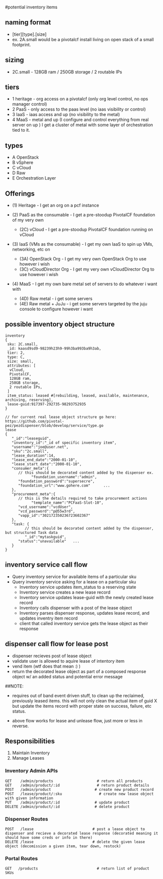 #potential inventory items

## naming format
  * [tier][type].[size]
  * ex. 2A.small would be a pivotalcf install living on open stack of a small footprint.
  
## sizing
  * 2C.small - 128GB ram / 250GB storage / 2 routable IPs 

## tiers
  * 1 heritage - org access on a pivotalcf (only org level control, no ops manager control)
  * 2 PaaS - only access to the paas level (no iaas visibility or control)
  * 3 IaaS - iaas access and up (no visibility to the metal)
  * 4 MaaS - metal and up (I configure and control everything from real server on up ) I get a cluster of metal with some layer of orchestration tied to it.

## types
  * A OpenStack 
  * B vSphere
  * C vCloud
  * D Raw
  * E Orchestration Layer

## Offerings

* (1) Heritage - I get an org on a pcf instance

* (2) PaaS as the consumable - I get a pre-stoodup PivotalCF foundation of my very own
  * (2C) vCloud - I get a pre-stoodup PivotalCF foundation running on vCloud

* (3) IaaS (VMs as the consumable) - I get my own IaaS to spin up VMs, networking, etc on
  * (3A) OpenStack Org - I get my very own OpenStack Org to use however i wish
  * (3C) vCloudDirector Org - I get my very own vCloudDirector Org to use however i wish

* (4) MaaS - I get my own bare metal set of servers to do whatever i want with
  * (4D) Raw metal - i get some servers
  * (4E) Raw metal + JuJu - i get some servers targeted by the juju console to configure however i want

## possible inventory object structure
```
inventory
{
 sku: 2C.small,
 _id: kaasd9sd9-98239h23h9-99h3ba993ba9h3ab,
 tier: 2,
 type: C,
 size: small,
 attributes: [
  vCloud,
  PivotalCF,
  128GB ram,
  250GB storage,
  2 routable IPs,
 ]
 item_status: leased #[rebuilding, leased, available, maintenance, archiving, reserving], 
 lease-guid:917397-292735-98293752935
}

// for current real lease object structure go here: https://github.com/pivotal-pez/pezdispenser/blob/develop/service/type.go
lease
{
   "_id":"leaseguid",
   "inventory_id":"_id of specific inventory item",
   "username":"joe@user.net",
   "sku":"2c.small",
   "lease_duration":14,
   "lease_end_date":"2000-01-10",
   "lease_start_date":"2000-01-10",
   "consumer_meta":{
      // this should be decorated content added by the dispenser ex.
		    "foundation_username":"admin",
      "foundation_password":"supersecre",
      "foundation_url":"www.gohere.com"      ...
   },
   "procurement_meta":{
      // this is the details required to take procurement actions
		    "template_name":"PCFaaS-Slot-10",
      "vcd_username":"vcdUser",
      "vcd_password":"p@55w3rd",
      "vapp_id":"302172350236723602367"
   },
   "task: {
   		 // this should be decorated content added by the dispenser, but structured Task data
   		 "_id":"mytaskguid",
      "status":"unavailable"   ...
   }
}

```

## inventory service call flow
 * Query inventory service for available items of a particular sku
 * Query inventory service asking for a lease on a particular sku
   * Inventory service updates item_status to a reserving state
   * Inventory service creates a new lease record
   * Inventory service updates lease-guid with the newly created lease record
   * Inventory calls dispenser with a post of the lease object
   * Inventory parses dispenser response, updates lease record, and updates inventry item record
   * client that called inventory service gets the lease object as their response

## dispenser call flow for lease post
 * dispenser recieves post of lease object
  * validate user is allowed to aquire lease of intentory item
  * vend item (wtf does that mean :) )
  * return the decorated lease object as part of a composed response object w/ an added status and potential error message

##NOTE:
* requires out of band event driven stuff, to clean up the reclaimed, previously leased items. this will not only clean the actual item of guid X but update the items record with proper state on success, failure, etc status.

* above flow works for lease and unlease flow, just more or less in reverse.


## Responsibilities

1. Maintain Inventory
2. Manage Leases

### Inventory Admin APIs
```
GET    /admin/products                    # return all products
GET    /admin/product/:id                 # return product details
POST   /admin/product                    # create new product record
POST   /lease/product/:sku                 # create new lease object with given information
PUT    /admin/product/:id                # update product
DELETE /admin/product/:id                # delete product
```

### Dispenser Routes
```
POST   /lease                           # post a lease object to dispenser and recieve a decorated lease response (decorated meaning it should have some creds or info in there)
DELETE /lease                           # delete the given lease object (decomission a given item, tear down, restock)

```

### Portal Routes
```
GET   /products                           # return list of product SKUs

```
